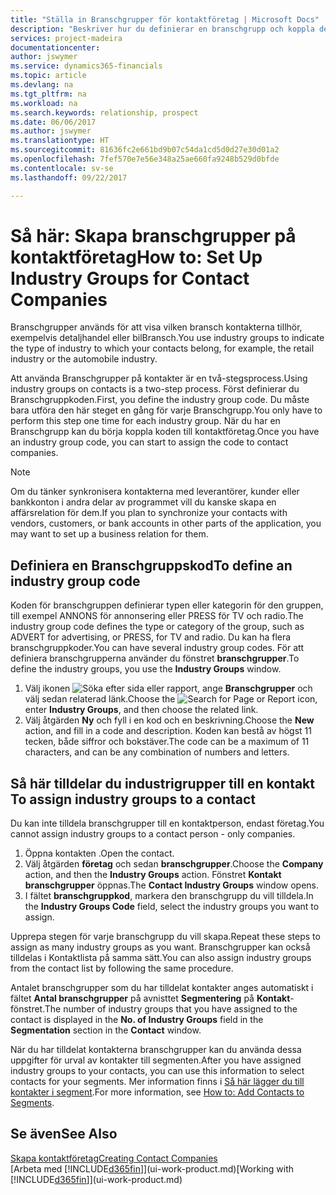 ```yaml
---
title: "Ställa in Branschgrupper för kontaktföretag | Microsoft Docs"
description: "Beskriver hur du definierar en branschgrupp och koppla den till ett företag, till exempel detaljhandel eller bilindustri."
services: project-madeira
documentationcenter: 
author: jswymer
ms.service: dynamics365-financials
ms.topic: article
ms.devlang: na
ms.tgt_pltfrm: na
ms.workload: na
ms.search.keywords: relationship, prospect
ms.date: 06/06/2017
ms.author: jswymer
ms.translationtype: HT
ms.sourcegitcommit: 81636fc2e661bd9b07c54da1cd5d0d27e30d01a2
ms.openlocfilehash: 7fef570e7e56e348a25ae660fa9248b529d0bfde
ms.contentlocale: sv-se
ms.lasthandoff: 09/22/2017

---
```

# <a name="how-to-set-up-industry-groups-for-contact-companies"></a><span data-ttu-id="9b847-103">Så här: Skapa branschgrupper på kontaktföretag</span><span class="sxs-lookup"><span data-stu-id="9b847-103">How to: Set Up Industry Groups for Contact Companies</span></span>
<span data-ttu-id="9b847-104">Branschgrupper används för att visa vilken bransch kontakterna tillhör, exempelvis detaljhandel eller bilBransch.</span><span class="sxs-lookup"><span data-stu-id="9b847-104">You use industry groups to indicate the type of industry to which your contacts belong, for example, the retail industry or the automobile industry.</span></span>

<span data-ttu-id="9b847-105">Att använda Branschgrupper på kontakter är en två-stegsprocess.</span><span class="sxs-lookup"><span data-stu-id="9b847-105">Using industry groups on contacts is a two-step process.</span></span> <span data-ttu-id="9b847-106">Först definierar du Branschgruppkoden.</span><span class="sxs-lookup"><span data-stu-id="9b847-106">First, you define the industry group code.</span></span> <span data-ttu-id="9b847-107">Du måste bara utföra den här steget en gång för varje Branschgrupp.</span><span class="sxs-lookup"><span data-stu-id="9b847-107">You only have to perform this step one time for each industry group.</span></span> <span data-ttu-id="9b847-108">När du har en Branschgrupp kan du börja koppla koden till kontaktföretag.</span><span class="sxs-lookup"><span data-stu-id="9b847-108">Once you have an industry group code, you can start to assign the code to contact companies.</span></span>

> [!NOTE]  
>   <span data-ttu-id="9b847-109">Om du tänker synkronisera kontakterna med leverantörer, kunder eller bankkonton i andra delar av programmet vill du kanske skapa en affärsrelation för dem.</span><span class="sxs-lookup"><span data-stu-id="9b847-109">If you plan to synchronize your contacts with vendors, customers, or bank accounts in other parts of the application, you may want to set up a business relation for them.</span></span>

## <a name="to-define-an-industry-group-code"></a><span data-ttu-id="9b847-110">Definiera en Branschgruppskod</span><span class="sxs-lookup"><span data-stu-id="9b847-110">To define an industry group code</span></span>
<span data-ttu-id="9b847-111">Koden för branschgruppen definierar typen eller kategorin för den gruppen, till exempel ANNONS för annonsering eller PRESS för TV och radio.</span><span class="sxs-lookup"><span data-stu-id="9b847-111">The industry group code defines the type or category of the group, such as ADVERT for advertising, or PRESS, for TV and radio.</span></span> <span data-ttu-id="9b847-112">Du kan ha flera branschgruppkoder.</span><span class="sxs-lookup"><span data-stu-id="9b847-112">You can have several industry group codes.</span></span> <span data-ttu-id="9b847-113">För att definiera branschgrupperna använder du fönstret **branschgrupper**.</span><span class="sxs-lookup"><span data-stu-id="9b847-113">To define the industry groups, you use the **Industry Groups** window.</span></span>

1. <span data-ttu-id="9b847-114">Välj ikonen ![Söka efter sida eller rapport](media/ui-search/search_small.png "ikonen Söka efter sida eller rapport"), ange **Branschgrupper** och välj sedan relaterad länk.</span><span class="sxs-lookup"><span data-stu-id="9b847-114">Choose the ![Search for Page or Report](media/ui-search/search_small.png "Search for Page or Report icon") icon, enter **Industry Groups**, and then choose the related link.</span></span>
2. <span data-ttu-id="9b847-115">Välj åtgärden **Ny** och fyll i en kod och en beskrivning.</span><span class="sxs-lookup"><span data-stu-id="9b847-115">Choose the **New** action, and fill in a code and description.</span></span> <span data-ttu-id="9b847-116">Koden kan bestå av högst 11 tecken, både siffror och bokstäver.</span><span class="sxs-lookup"><span data-stu-id="9b847-116">The code can be a maximum of 11 characters, and can be any combination of numbers and letters.</span></span>

## <span data-ttu-id="9b847-117"><a name="AssignIndustryGroupContact"></a> Så här tilldelar du industrigrupper till en kontakt</span><span class="sxs-lookup"><span data-stu-id="9b847-117"><a name="AssignIndustryGroupContact"></a> To assign industry groups to a contact</span></span>
<span data-ttu-id="9b847-118">Du kan inte tilldela branschgrupper till en kontaktperson, endast företag.</span><span class="sxs-lookup"><span data-stu-id="9b847-118">You cannot assign industry groups to a contact person - only companies.</span></span>

1. <span data-ttu-id="9b847-119">Öppna kontakten .</span><span class="sxs-lookup"><span data-stu-id="9b847-119">Open the contact.</span></span>
2. <span data-ttu-id="9b847-120">Välj åtgärden **företag** och sedan **branschgrupper**.</span><span class="sxs-lookup"><span data-stu-id="9b847-120">Choose the **Company** action, and then the **Industry Groups** action.</span></span> <span data-ttu-id="9b847-121">Fönstret **Kontakt branschgrupper** öppnas.</span><span class="sxs-lookup"><span data-stu-id="9b847-121">The **Contact Industry Groups** window opens.</span></span>
3. <span data-ttu-id="9b847-122">I fältet **branschgruppkod**, markera den branschgrupp du vill tilldela.</span><span class="sxs-lookup"><span data-stu-id="9b847-122">In the **Industry Groups Code** field, select the industry groups you want to assign.</span></span>

<span data-ttu-id="9b847-123">Upprepa stegen för varje branschgrupp du vill skapa.</span><span class="sxs-lookup"><span data-stu-id="9b847-123">Repeat these steps to assign as many industry groups as you want.</span></span> <span data-ttu-id="9b847-124">Branschgrupper kan också tilldelas i Kontaktlista på samma sätt.</span><span class="sxs-lookup"><span data-stu-id="9b847-124">You can also assign industry groups from the contact list by following the same procedure.</span></span>

<span data-ttu-id="9b847-125">Antalet branschgrupper som du har tilldelat kontakter anges automatiskt i fältet **Antal branschgrupper** på avnisttet **Segmentering** på **Kontakt**-fönstret.</span><span class="sxs-lookup"><span data-stu-id="9b847-125">The number of industry groups that you have assigned to the contact is displayed in the **No. of Industry Groups** field in the **Segmentation** section in the **Contact** window.</span></span>

<span data-ttu-id="9b847-126">När du har tilldelat kontakterna branschgrupper kan du använda dessa uppgifter för urval av kontakter till segmenten.</span><span class="sxs-lookup"><span data-stu-id="9b847-126">After you have assigned industry groups to your contacts, you can use this information to select contacts for your segments.</span></span> <span data-ttu-id="9b847-127">Mer information finns i [Så här lägger du till kontakter i segment](marketing-add-contact-segment.md).</span><span class="sxs-lookup"><span data-stu-id="9b847-127">For more information, see [How to: Add Contacts to Segments](marketing-add-contact-segment.md).</span></span>

## <a name="see-also"></a><span data-ttu-id="9b847-128">Se även</span><span class="sxs-lookup"><span data-stu-id="9b847-128">See Also</span></span>
[<span data-ttu-id="9b847-129">Skapa kontaktföretag</span><span class="sxs-lookup"><span data-stu-id="9b847-129">Creating Contact Companies</span></span>](marketing-create-contact-companies.md)  
<span data-ttu-id="9b847-130">[Arbeta med [!INCLUDE[d365fin](includes/d365fin_md.md)]](ui-work-product.md)</span><span class="sxs-lookup"><span data-stu-id="9b847-130">[Working with [!INCLUDE[d365fin](includes/d365fin_md.md)]](ui-work-product.md)</span></span>

